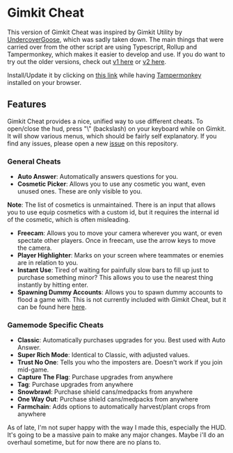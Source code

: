 # Gimkit Cheat

This version of Gimkit Cheat was inspired by Gimkit Utility by [UndercoverGoose](https://github.com/UndercoverGoose), which was sadly taken down. The main things that were carried over from the other script are using Typescript, Rollup and Tampermonkey, which makes it easier to develop and use. If you do want to try out the older versions, check out [v1 here](/v1) or [v2 here](/v2).

Install/Update it by clicking on [this link](https://raw.githubusercontent.com/TheLazySquid/GimkitCheat/main/build/bundle.user.js) while having [Tampermonkey](https://www.tampermonkey.net/) installed on your browser.

## Features

Gimkit Cheat provides a nice, unified way to use different cheats. To open/close the hud, press "\\" (backslash) on your keyboard while on Gimkit. It will show various menus, which should be fairly self explanatory. If you find any issues, please open a new [issue](https://github.com/TheLazySquid/GimkitCheat/issues/new) on this repository.

### General Cheats

- **Auto Answer**: Automatically answers questions for you.
- **Cosmetic Picker**: Allows you to use any cosmetic you want, even unused ones. These are only visible to you.

**Note**: The list of cosmetics is unmaintained. There is an input that allows you to use equip cosmetics with a custom id, but it requires the internal id of the cosmetic, which is often misleading.

- **Freecam**: Allows you to move your camera wherever you want, or even spectate other players. Once in freecam, use the arrow keys to move the camera.
- **Player Highlighter**: Marks on your screen where teammates or enemies are in relation to you.
- **Instant Use**: Tired of waiting for painfully slow bars to fill up just to purchase something minor? This allows you to use the nearest thing instantly by hitting enter.
- **Spawning Dummy Accounts**: Allows you to spawn dummy accounts to flood a game with. This is not currently included with Gimkit Cheat, but it can be found here [here](https://github.com/TheLazySquid/GimkitSpawner).

### Gamemode Specific Cheats

- **Classic**: Automatically purchases upgrades for you. Best used with Auto Answer.
- **Super Rich Mode**: Identical to Classic, with adjusted values.
- **Trust No One**: Tells you who the imposters are. Doesn't work if you join mid-game.
- **Capture The Flag**: Purchase upgrades from anywhere
- **Tag**: Purchase upgrades from anywhere
- **Snowbrawl**: Purchase shield cans/medpacks from anywhere
- **One Way Out**: Purchase shield cans/medpacks from anywhere
- **Farmchain**: Adds options to automatically harvest/plant crops from anywhere

As of late, I'm not super happy with the way I made this, especially the HUD. It's going to be a massive pain to make any major changes. Maybe i'll do an overhaul sometime, but for now there are no plans to.